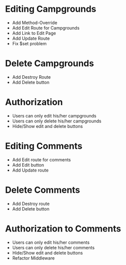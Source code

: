 # Editing Campgrounds
* Add Method-Override
* Add Edit Route for Campgrounds
* Add Link to Edit Page
* Add Update Route
* Fix $set problem

# Delete Campgrounds
* Add Destroy Route
* Add Delete button

# Authorization
* Users can only edit his/her campgrounds
* Users can only delete his/her campgrounds
* Hide/Show edit and delete buttons

# Editing Comments
* Add Edit route for comments
* Add Edit button
* Add Update route

# Delete Comments
* Add Destroy route
* Add Delete button

# Authorization to Comments
* Users can only edit his/her comments
* Users can only delete his/her comments
* Hide/Show edit and delete buttons
* Refactor Middleware
